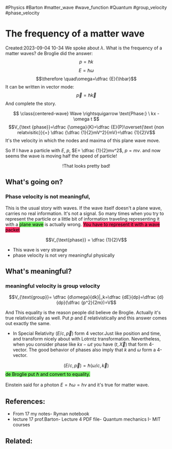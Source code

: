 #Physics #Barton #matter_wave #wave_function #Quantum #group_velocity #phase_velocity
#  The frequency of a matter wave
Created:2023-09-04 10-34
We spoke about $\lambda$. What is the frequency of a matter waves?
de Broglie did the answer:
$$p=\hbar k$$
$$E=\hbar \omega$$
$$\therefore \quad\omega=\dfrac {E}{\hbar}$$
It can be written in vector mode: 
$$\vec{p}=\hbar \vec{k}$$
And complete the story.

$$
\class{centered-wave}
Wave \rightsquigarrow \text{Phase:} \ kx - \omega t
$$
$$V_{\text {phase}}=\dfrac {\omega}{K}=\dfrac {E}{P}\overset{\text {non relatvisitic}}{=} \dfrac {\dfrac {1}{2}mV^2}{mV}=\dfrac {1}{2}V$$
It's the velocity in which the nodes and maxima of this plane wave move.

So If I have a particle with $E,\; p$, $E= \dfrac {1}{2}mv^2$, $p=mv$. and now seems the wave is moving half the speed of particle!

<center>!That looks pretty bad!</center>










## What's going on? 
###  Phase velocity is not meaningful,
This is the usual story with waves. If the wave itself doesn't a plane wave, carries no real information. It's not a signal. So many times when you try to represent the particle or a little bit of information traveling representing it with a <mark style="background: #2BE611A6;">plane wave</mark> is actually wrong. <mark style="background: #FF2C61;">You have to represent it with a wave packet</mark>

$$V_{\text{phase}} = \dfrac {1}{2}V$$
- This wave is very strange
- phase velocity is not very meaningful physically

## What's meaningful? 
###  meaningful velocity is group velocity

$$V_{\text{group}}= \dfrac {d\omega}{dk}|_k=\dfrac {dE}{dp}=\dfrac {d}{dp}(\dfrac {p^2}{2m})=V$$

And This equality is the reason people did believe de Broglie. Actually it's true relativistically as well. Put $p$ and $E$ relativistically and this answer comes out exactly the same.


* In Special Relativity $(E/c,\vec{p})$ form 4 vector.Just like position and time, and transform nicely about with Lotrntz transformation. Nevertheless, when you consider phase like $kx-\omega t$ you have $(t,\vec{X})$ that form 4-vector. The good behavior of phases also imply that $k$ and $\omega$ form a 4-vector.

$$(E/c,\vec{p}) = \hbar(\omega/c,\vec{k})$$  <mark style="background: #2BE611A6;">de Broglie put $\hbar$ and convert to equality.</mark>

Einstein said for a photon $E=\hbar \omega = h\nu$ and it's true for matter wave.

## References:
-  From 17 my notes- Ryman notebook
- lecture 17 prof.Barton- Lecture 4 PDF file- Quantum mechanics I- MIT courses
## Related:



